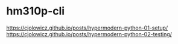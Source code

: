 # hm310p-cli
https://cjolowicz.github.io/posts/hypermodern-python-01-setup/
https://cjolowicz.github.io/posts/hypermodern-python-02-testing/
